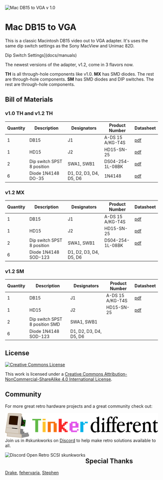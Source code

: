 <img src="docs/Mac DB15 to VGA v1.0.png" alt="Mac DB15 to VGA v 1.0" />

# Mac DB15 to VGA

This is a classic Macintosh DB15 video out to VGA adapter. It's uses the same dip switch settings as the Sony MacView and Unimac 82D.

Dip Switch Settings](docs/manuals)



The newest versions of the adapter, v1.2, come in 3 flavors now. 

**TH** is all through-hole components like v1.0.
**MX** has SMD diodes. The rest are through-hole components.
**SM** has SMD diodes and DIP switches. The rest are through-hole components.



## Bill of Materials

### v1.0 TH and v1.2 TH

| Quantity | Description                | Designators            | Product Number   | Datasheet                                                    |
| :------- | -------------------------- | ---------------------- | ---------------- | ------------------------------------------------------------ |
| 1        | DB15                       | J1                     | A-DS 15 A/KG-T4S | [pdf](docs/datasheets/J1_ASS_4888_CO.pdf)                    |
| 1        | HD15                       | J2                     | HD15-SN-25       | [pdf](docs/datasheets/J2_hdxx-sn-25-data-sheet.pdf)          |
| 2        | Dip switch SPST 8 position | SWA1, SWB1             | DS04-254-1L-08BK | [pdf](docs/datasheets/SWA1_SWB1_ds04-254.pdf)                |
| 6        | Diode 1N4148 DO-35         | D1, D2, D3, D4, D5, D6 | 1N4148           | [pdf](docs/datasheets/D1_D2_D3_D4_D5_D6_1N914_D-2309448.pdf) |

### v1.2 MX

| Quantity | Description                | Designators            | Product Number   | Datasheet                                           |
| :------- | -------------------------- | ---------------------- | ---------------- | --------------------------------------------------- |
| 1        | DB15                       | J1                     | A-DS 15 A/KG-T4S | [pdf](docs/datasheets/J1_ASS_4888_CO.pdf)           |
| 1        | HD15                       | J2                     | HD15-SN-25       | [pdf](docs/datasheets/J2_hdxx-sn-25-data-sheet.pdf) |
| 2        | Dip switch SPST 8 position | SWA1, SWB1             | DS04-254-1L-08BK | [pdf](docs/datasheets/SWA1_SWB1_ds04-254.pdf)       |
| 6        | Diode 1N4148 SOD-123       | D1, D2, D3, D4, D5, D6 |                  |                                                     |

### v1.2 SM

| Quantity | Description                    | Designators            | Product Number   | Datasheet                                           |
| :------- | ------------------------------ | ---------------------- | ---------------- | --------------------------------------------------- |
| 1        | DB15                           | J1                     | A-DS 15 A/KG-T4S | [pdf](docs/datasheets/J1_ASS_4888_CO.pdf)           |
| 1        | HD15                           | J2                     | HD15-SN-25       | [pdf](docs/datasheets/J2_hdxx-sn-25-data-sheet.pdf) |
| 2        | Dip switch SPST 8 position SMD | SWA1, SWB1             |                  |                                                     |
| 6        | Diode 1N4148 SOD-123           | D1, D2, D3, D4, D5, D6 |                  |                                                     |



## License

<a rel="license" href="http://creativecommons.org/licenses/by-nc-sa/4.0/"><img alt="Creative Commons License" style="border-width:0" src="https://i.creativecommons.org/l/by-nc-sa/4.0/88x31.png" /></a>

This work is licensed under a <a rel="license" href="http://creativecommons.org/licenses/by-nc-sa/4.0/">Creative Commons Attribution-NonCommercial-ShareAlike 4.0 International License</a>.



## Community

For more great retro hardware projects and a great community check out:

[<img src="docs/tinker_different_sat_rev_600.png" alt="Tinker Different" style="float: left;" />](https://tinkerdifferent.com/)









Join us in #skunkworks on [Discord](https://discord.gg/GKcvtgU7P9) to help make retro solutions available to all.

[<img src="docs/discordbanner.png" alt="Discord Open Retro SCSI skunkworks" style="float: left;" />](https://discord.gg/GKcvtgU7P9)







## Special Thanks

 [Drake](https://tinkerdifferent.com/members/drake.14/), [fehervaria](https://tinkerdifferent.com/members/fehervaria.16/), [Stephen](https://tinkerdifferent.com/members/stephen.12/)

